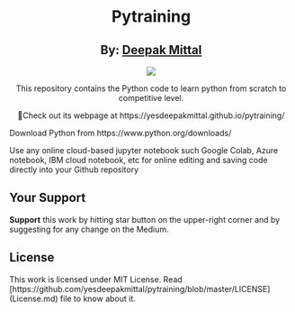 <div align="center">
  <h1>Pytraining</h1>
   <center><h2>By: <a href="https://github.com/yesdeepakmittal"target="_blank">Deepak Mittal</a></h2></center>
   <center><a href="https://github.com/yesdeepakmittal"target="_blank"><img src="https://img.shields.io/github/followers/yesdeepakmittal?style=social"></a></center>
  <p>This repository contains the Python code to learn python from scratch to competitive level.</p>
  <p>📌Check out its webpage at https://yesdeepakmittal.github.io/pytraining/</p>
    </div>
<div>
  <p>Download Python from https://www.python.org/downloads/</p>
  <p>Use any online cloud-based jupyter notebook such Google Colab, Azure notebook, IBM cloud notebook, etc for online editing and saving code directly into your Github repository</p>
  </div>
  
<h2>Your Support</h2>
<b>Support</b> this work by hitting star button on the upper-right corner and by suggesting for any change on the Medium. 

<h2>License</h2>
This work is licensed under MIT License. Read [https://github.com/yesdeepakmittal/pytraining/blob/master/LICENSE](License.md) file to know about it. 
